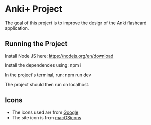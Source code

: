 # Anki+ Project

The goal of this project is to improve the design of the Anki flashcard application.

## Running the Project

Install Node JS here:
https://nodejs.org/en/download

Install the dependencies using:
npm i

In the project's terminal, run:
npm run dev

The project should then run on localhost.

## Icons

* The icons used are from [Google](https://fonts.google.com/icons)
* The site icon is from [macOSicons](https://macosicons.com/#/?icon=utlA4yU304)